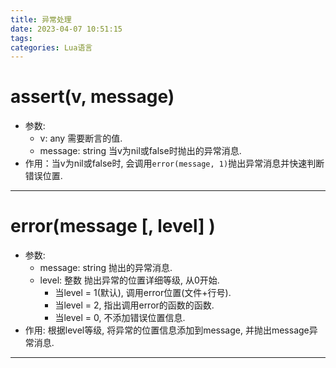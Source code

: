 ```yaml
---
title: 异常处理
date: 2023-04-07 10:51:15
tags:
categories: Lua语言
---
```


# assert(v, message) #

+ 参数:
  + v: any 需要断言的值.
  + message: string 当v为nil或false时抛出的异常消息.
+ 作用：当v为nil或false时, 会调用``error(message, 1)``抛出异常消息并快速判断错误位置.   

---

# error(message [, level] ) #

+ 参数:
  + message: string 抛出的异常消息.
  + level: 整数 抛出异常的位置详细等级, 从0开始.
    + 当level = 1(默认), 调用error位置(文件+行号).
    + 当level = 2, 指出调用error的函数的函数.
    + 当level = 0, 不添加错误位置信息.
+ 作用: 根据level等级, 将异常的位置信息添加到message, 并抛出message异常消息.

---
